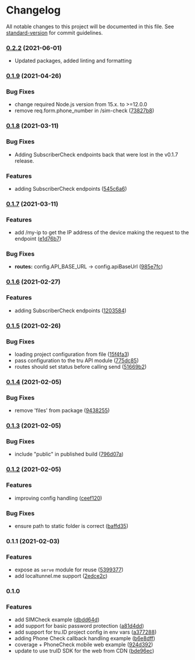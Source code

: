 # Changelog

All notable changes to this project will be documented in this file. See [standard-version](https://github.com/conventional-changelog/standard-version) for commit guidelines.

### [0.2.2](https://github.com/tru-ID/server-example-node/compare/v0.2.1...v0.2.2) (2021-06-01)

- Updated packages, added linting and formatting

### [0.1.9](https://github.com/tru-ID/server-example-node/compare/v0.1.8...v0.1.9) (2021-04-26)

### Bug Fixes

- change required Node.js version from 15.x. to >=12.0.0
- remove req.form.phone_number in /sim-check ([73827b8](https://github.com/tru-ID/server-example-node/commit/73827b85721ad7c1650e8a1ac2191b56a24ee36a))

### [0.1.8](https://github.com/tru-ID/server-example-node/compare/v0.1.7...v0.1.8) (2021-03-11)

### Bug Fixes

- Adding SubscriberCheck endpoints back that were lost in the v0.1.7 release.

### Features

- adding SubscriberCheck endpoints ([545c6a6](https://github.com/tru-ID/server-example-node/commit/545c6a670e4c4147b7c34f06c2ddbe0cf34bff1d))

### [0.1.7](https://github.com/tru-ID/server-example-node/compare/v0.1.6...v0.1.7) (2021-03-11)

### Features

- add /my-ip to get the IP address of the device making the request to the endpoint ([e1d76b7](https://github.com/tru-ID/server-example-node/commit/e1d76b761a5da6028777cc534363d57a0fa90d01))

### Bug Fixes

- **routes:** config.API_BASE_URL -> config.apiBaseUrl ([985e7fc](https://github.com/tru-ID/server-example-node/commit/985e7fccd5fb99aed7e6cf4dcea87f9859912ef1))

### [0.1.6](https://github.com/tru-ID/server-example-node/compare/v0.1.5...v0.1.6) (2021-02-27)

### Features

- adding SubscriberCheck endpoints ([1203584](https://github.com/tru-ID/server-example-node/commit/1203584f836f48f53e36755aefb84abe665705fb))

### [0.1.5](https://github.com/tru-ID/server-example-node/compare/v0.1.4...v0.1.5) (2021-02-26)

### Bug Fixes

- loading project configuration from file ([15f4fa3](https://github.com/tru-ID/server-example-node/commit/15f4fa3d6da37ebc012b1227e88d6df2a751c499))
- pass configuration to the tru API module ([775dc85](https://github.com/tru-ID/server-example-node/commit/775dc85e4f750cf1f0297e884bc988db03a58212))
- routes should set status before calling send ([51669b2](https://github.com/tru-ID/server-example-node/commit/51669b21dc5c1eba089852c2dcb23d25e5d1e314))

### [0.1.4](https://github.com/tru-ID/server-example-node/compare/v0.1.3...v0.1.4) (2021-02-05)

### Bug Fixes

- remove 'files' from package ([9438255](https://github.com/tru-ID/server-example-node/commit/943825553a4a78d40bf4c78af4be2c052d3d1a14))

### [0.1.3](https://github.com/tru-ID/server-example-node/compare/v0.1.2...v0.1.3) (2021-02-05)

### Bug Fixes

- include "public" in published build ([796d07a](https://github.com/tru-ID/server-example-node/commit/796d07a379ecd35a1f4a134ad112bdd5d99c64a6))

### [0.1.2](https://github.com/tru-ID/server-example-node/compare/v0.1.1...v0.1.2) (2021-02-05)

### Features

- improving config handling ([ceef120](https://github.com/tru-ID/server-example-node/commit/ceef120652e31b8287d43de368bb7611677c4f3c))

### Bug Fixes

- ensure path to static folder is correct ([baffd35](https://github.com/tru-ID/server-example-node/commit/baffd3515a235f9f103d2557af6e5fc115d50e20))

### 0.1.1 (2021-02-03)

### Features

- expose as `serve` module for reuse ([5399377](https://github.com/tru-ID/server-example-node/commit/53993771092a379c478e0dea42bf40cd5902f593))
- add localtunnel.me support ([2edce2c](https://github.com/tru-ID/server-example-node/commit/2edce2c5a77719c5ebb2c1184cdeb8f8aa2afc8b))

### 0.1.0

### Features

- add SIMCheck example ([dbdd64d](https://github.com/tru-ID/server-example-node/commit/dbdd64d14d46ee1104df652769179ecf7c3bba27))
- add support for basic password protection ([a81d4dd](https://github.com/tru-ID/server-example-node/commit/a81d4ddbc5fb42deb56ac2d23dd5abc26c22129a))
- add support for tru.ID project config in env vars ([a377288](https://github.com/tru-ID/server-example-node/commit/a3772888b3ecbb1327d32abee287855be0b56579))
- adding Phone Check callback handling example ([b6e8dff](https://github.com/tru-ID/server-example-node/commit/b6e8dffe91943d358425f9bbadde049222349cb0))
- coverage + PhoneCheck mobile web example ([924d392](https://github.com/tru-ID/server-example-node/commit/924d39290225ce6f496d244a52c498d7948946c0))
- update to use truID SDK for the web from CDN ([bde96ec](https://github.com/tru-ID/server-example-node/commit/bde96ec720583e92c8dc8c4a7f7239154e00bcac))

